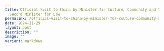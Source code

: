 ```yaml
---
title: Official visit to China by Minister for Culture, Community and Youth and
  Second Minister for Law
permalink: /official-visit-to-china-by-minister-for-culture-community-and-youth-and-second-minister-for-law/
date: 2024-11-29
layout: post
description: ""
image: ""
variant: markdown
---
```

